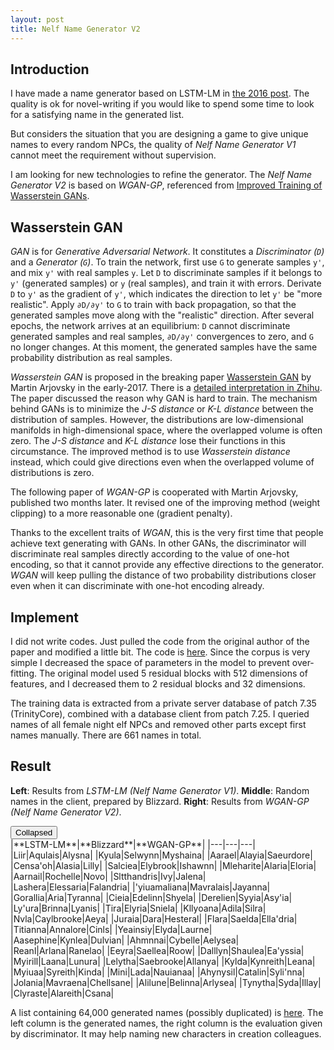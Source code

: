 ```yaml
---
layout: post
title: Nelf Name Generator V2
---
```


## Introduction

I have made a name generator based on LSTM-LM in [the 2016 post](/2016/07/27/nelf-name-generator/). The quality is ok for novel-writing if you would like to spend some time to look for a satisfying name in the generated list.

But considers the situation that you are designing a game to give unique names to every random NPCs, the quality of *Nelf Name Generator V1* cannot meet the requirement without supervision.

I am looking for new technologies to refine the generator. The *Nelf Name Generator V2* is based on *WGAN-GP*, referenced from [Improved Training of Wasserstein GANs](https://arxiv.org/abs/1704.00028).

## Wasserstein GAN

*GAN* is for *Generative Adversarial Network*. It constitutes a *Discriminator (`D`)* and a *Generator (`G`)*. To train the network, first use `G` to generate samples `y'`, and mix `y'` with real samples `y`. Let `D` to discriminate samples if it belongs to `y'` (generated samples) or `y` (real samples), and train it with errors. Derivate `D` to `y'` as the gradient of `y'`, which indicates the direction to let `y'` be "more realistic". Apply `∂D/∂y'` to `G` to train with back propagation, so that the generated samples move along with the "realistic" direction. After several epochs, the network arrives at an equilibrium: `D` cannot discriminate generated samples and real samples, `∂D/∂y'` convergences to zero, and `G` no longer changes. At this moment, the generated samples have the same probability distribution as real samples.

*Wasserstein GAN* is proposed in the breaking paper [Wasserstein GAN](https://arxiv.org/abs/1701.07875) by Martin Arjovsky in the early-2017. There is a [detailed interpretation in Zhihu](https://zhuanlan.zhihu.com/p/25071913). The paper discussed the reason why GAN is hard to train. The mechanism behind GANs is to minimize the *J-S distance* or *K-L distance* between the distribution of samples. However, the distributions are low-dimensional manifolds in high-dimensional space, where the overlapped volume is often zero. The *J-S distance* and *K-L distance* lose their functions in this circumstance. The improved method is to use *Wasserstein distance* instead, which could give directions even when the overlapped volume of distributions is zero.

The following paper of *WGAN-GP* is cooperated with Martin Arjovsky, published two months later. It revised one of the improving method (weight clipping) to a more reasonable one (gradient penalty).

Thanks to the excellent traits of *WGAN*, this is the very first time that people achieve text generating with GANs. In other GANs, the discriminator will discriminate real samples directly according to the value of one-hot encoding, so that it cannot provide any effective directions to the generator. *WGAN* will keep pulling the distance of two probability distributions closer even when it can discriminate with one-hot encoding already.

## Implement

I did not write codes. Just pulled the code from the original author of the paper and modified a little bit. The code is [here](https://github.com/AeanSR/improved_wgan_training). Since the corpus is very simple I decreased the space of parameters in the model to prevent over-fitting. The original model used 5 residual blocks with 512 dimensions of features, and I decreased them to 2 residual blocks and 32 dimensions.

The training data is extracted from a private server database of patch 7.35 (TrinityCore), combined with a database client from patch 7.25. I queried names of all female night elf NPCs and removed other parts except first names manually. There are 661 names in total.

## Result

**Left**: Results from *LSTM-LM (Nelf Name Generator V1)*. **Middle**: Random names in the client, prepared by Blizzard. **Right**: Results from *WGAN-GP (Nelf Name Generator V2)*.

<div><button class="collapsible">Collapsed</button><div class="collapsible-content">
<div markdown="1">
|**LSTM-LM**|**Blizzard**|**WGAN-GP**|
|---|---|---|
|Liir|Aqulais|Alysna|
|Kyula|Selwynn|Myshaina|
|Aarael|Alayia|Saeurdore|
|Censa'oh|Alasia|Lilly|
|Salciea|Elybrook|Ishawnn|
|Mleharite|Alaria|Eloria|
|Aarnail|Rochelle|Novo|
|Sltthandris|Ivy|Jalena|
|Lashera|Elessaria|Falandria|
|'yiuamaliana|Mavralais|Jayanna|
|Gorallia|Aria|Tyranna|
|Cieia|Edelinn|Shyela|
|Derelien|Syyia|Asy'ia|
|Ly'ura|Brinna|Lyanis|
|Tira|Elyria|Sniela|
|Kllyoana|Adila|Silra|
|Nvla|Caylbrooke|Aeya|
|Juraia|Dara|Hesteral|
|Flara|Saelda|Ella'dria|
|Titianna|Annalore|Cinls|
|Yeainsiy|Elyda|Laurne|
|Aasephine|Kynlea|Dulvian|
|Ahmnnai|Cybelle|Aelysea|
|Reanl|Arlana|Ranelao|
|Eeyra|Saellea|Roow|
|Dalllyn|Shaulea|Ea'yssia|
|Myirill|Laana|Lunura|
|Lelytha|Saebrooke|Allanya|
|Kylda|Kynreith|Leana|
|Myiuaa|Syreith|Kinda|
|Mini|Lada|Nauianaa|
|Ahynysil|Catalin|Syli'nna|
|Jolania|Mavraena|Chellsane|
|Alilune|Belinna|Arlysea|
|Tynytha|Syda|Illay|
|Clyraste|Alareith|Csana|
</div>
</div></div>

A list containing 64,000 generated names (possibly duplicated) is [here](/ext/final_799999.txt). The left column is the generated names, the right column is the evaluation given by discriminator. It may help naming new characters in creation colleagues.
